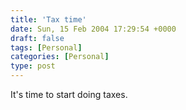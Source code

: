 ```yaml
---
title: 'Tax time'
date: Sun, 15 Feb 2004 17:29:54 +0000
draft: false
tags: [Personal]
categories: [Personal]
type: post
---
```


It's time to start doing taxes.